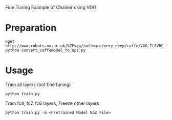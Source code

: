 Fine Tuning Example of Chainer using VGG

# Preparation

```
wget http://www.robots.ox.ac.uk/%7Evgg/software/very_deep/caffe/VGG_ILSVRC_16_layers.caffemodel
python convert_caffemodel_to_npz.py
```

# Usage

Train all layers (not fine tuning)

```
python train.py
```

Train fc8, fc7, fc6 layers, Freeze other layers

```
python train.py -m <Pretrained Model Npz File>
```
